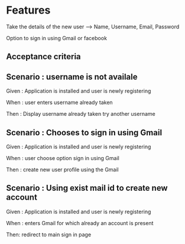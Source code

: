 
# Features

Take the details of the new user --> Name, Username, Email, Password

Option to sign in using Gmail or facebook

## Acceptance criteria

## Scenario : username is not availale

Given : Application is installed and user is newly registering

When : user enters username already taken

Then : Display username already taken try another username

## Scenario : Chooses to sign in using Gmail

Given : Application is installed and user is newly registering

When : user choose option sign in using Gmail

Then : create new user profile using the Gmail

## Scenario : Using exist mail id to create new account

Given : Application is installed and user is newly registering

When : enters Gmail for which already an account is present

Then: redirect to main sign in page
